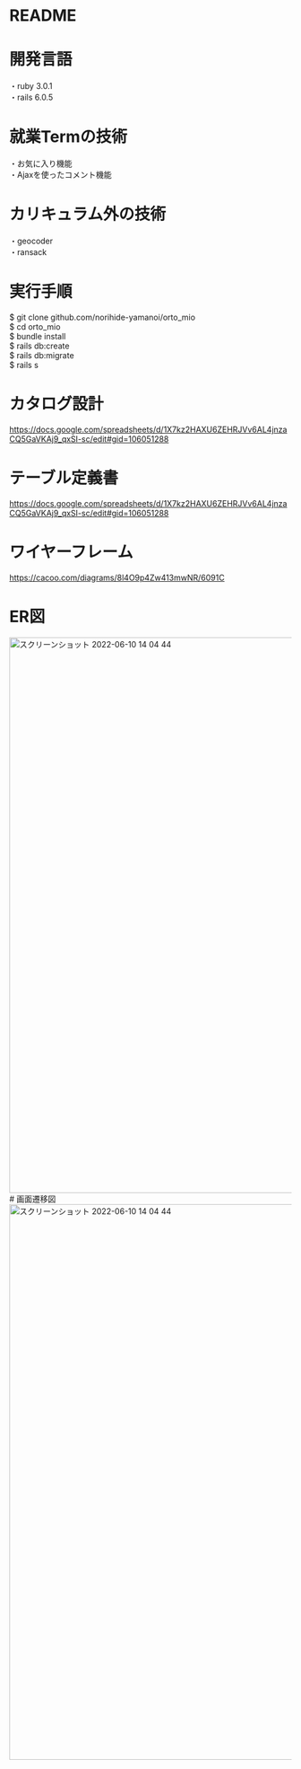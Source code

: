 # README

# 開発言語
・ruby 3.0.1  
・rails 6.0.5
# 就業Termの技術
・お気に入り機能  
・Ajaxを使ったコメント機能
# カリキュラム外の技術
・geocoder  
・ransack
# 実行手順  
$ git clone github.com/norihide-yamanoi/orto_mio  
$ cd orto_mio  
$ bundle install  
$ rails db:create   
$ rails db:migrate  
$ rails s  

# カタログ設計
https://docs.google.com/spreadsheets/d/1X7kz2HAXU6ZEHRJVv6AL4jnzaCQ5GaVKAj9_qxSI-sc/edit#gid=106051288

# テーブル定義書
https://docs.google.com/spreadsheets/d/1X7kz2HAXU6ZEHRJVv6AL4jnzaCQ5GaVKAj9_qxSI-sc/edit#gid=106051288
# ワイヤーフレーム
https://cacoo.com/diagrams/8l4O9p4Zw413mwNR/6091C
# ER図  
<img width="990" alt="スクリーンショット 2022-06-10 14 04 44" src="https://user-images.githubusercontent.com/100675679/173221883-adbf79fb-c33c-4a22-9048-6792a285606a.png">
# 画面遷移図
<img width="990" alt="スクリーンショット 2022-06-10 14 04 44" src="https://user-images.githubusercontent.com/100675679/172994132-bd7b858d-44d1-44fc-8a8e-b4321389c09d.png">
